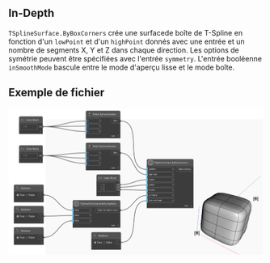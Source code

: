 ## In-Depth
`TSplineSurface.ByBoxCorners` crée une surfacede boîte de T-Spline en fonction d'un `lowPoint` et d'un `highPoint` donnés avec une entrée et un nombre de segments X, Y et Z dans chaque direction. Les options de symétrie peuvent être spécifiées avec l'entrée `symmetry`. L'entrée booléenne `inSmoothMode` bascule entre le mode d'aperçu lisse et le mode boîte.

## Exemple de fichier

![Example](./Autodesk.DesignScript.Geometry.TSpline.TSplineSurface.ByBoxCorners_img.jpg)
